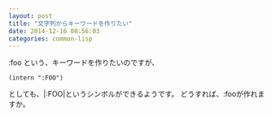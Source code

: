 ```yaml
---
layout: post
title: "文字列からキーワードを作りたい"
date: 2014-12-16 08:56:03
categories: common-lisp
---
```

<p>:foo という、キーワードを作りたいのですが、</p>

<pre><code>(intern ":FOO")
</code></pre>

<p>としても、|:FOO|というシンボルができるようです。
どうすれば、:fooが作れますか。</p>

